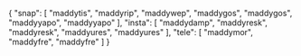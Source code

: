 {
  "snap": [
    "maddytis",
    "maddyrip",
    "maddywep",
    "maddygos",
    "maddygos",
    "maddyyapo",
    "maddyyapo"
  ],
  "insta": [
    "maddydamp",
    "maddyresk",
    "maddyresk",
    "maddyures",
    "maddyures"
  ],
  "tele": [
    "maddymor",
    "maddyfre",
    "maddyfre"
  ]
}
